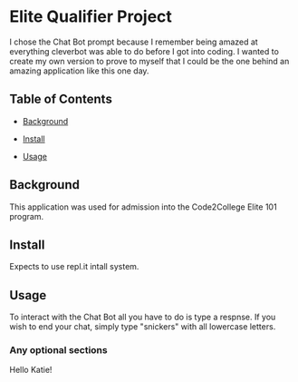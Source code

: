 # Elite Qualifier Project

I chose the Chat Bot prompt because I remember being amazed at everything cleverbot was able to do before I got into coding. I wanted to create my own version to prove to myself that I could be the one behind an amazing application like this one day.  

## Table of Contents

- [Background](#background)

- [Install](#install)

- [Usage](#usage)

## Background

This application was used for admission into the Code2College
Elite 101 program. 

## Install

Expects to use repl.it intall system. 

## Usage

To interact with the Chat Bot all you have to do is type a respnse. If you wish to end your chat, simply type "snickers" with all lowercase letters. 

### Any optional sections
Hello Katie!